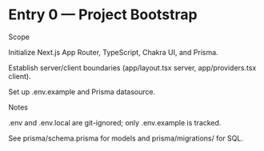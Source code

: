 # Entry 0 — Project Bootstrap

Scope

Initialize Next.js App Router, TypeScript, Chakra UI, and Prisma.

Establish server/client boundaries (app/layout.tsx server, app/providers.tsx client).

Set up .env.example and Prisma datasource.

Notes

.env and .env.local are git-ignored; only .env.example is tracked.

See prisma/schema.prisma for models and prisma/migrations/ for SQL.


